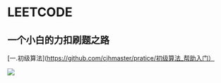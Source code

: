 LEETCODE
====

一个小白的力扣刷题之路
----

[一.初级算法](https://github.com/cjhmaster/pratice/初级算法_帮助入门）

![](https://ss1.bdstatic.com/70cFvXSh_Q1YnxGkpoWK1HF6hhy/it/u=2276891281,1705434642&fm=26&gp=0.jpg)
